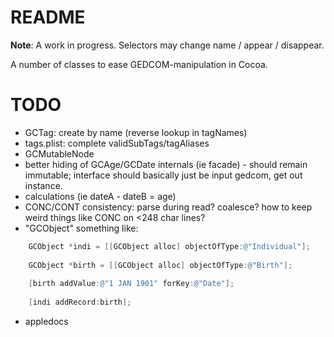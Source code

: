 # README #

**Note**: A work in progress. Selectors may change name / appear / disappear.

A number of classes to ease GEDCOM-manipulation in Cocoa.

# TODO #

* GCTag: create by name (reverse lookup in tagNames)
* tags.plist: complete validSubTags/tagAliases
* GCMutableNode
* better hiding of GCAge/GCDate internals (ie facade) - should remain immutable; interface should basically just be input gedcom, get out instance.
* calculations (ie dateA - dateB = age)
* CONC/CONT consistency: parse during read? coalesce? how to keep weird things like CONC on <248 char lines?
* "GCObject" something like:

``` objective-c
    GCObject *indi = [[GCObject alloc] objectOfType:@"Individual"];
    
    GCObject *birth = [[GCObject alloc] objectOfType:@"Birth"];
    
    [birth addValue:@"1 JAN 1901" forKey:@"Date"];
    
    [indi addRecord:birth];
```

* appledocs
